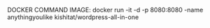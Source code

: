 DOCKER COMMAND IMAGE:
docker run -it -d -p 8080:8080 -name anythingyoulike kishitat/wordpress-all-in-one
